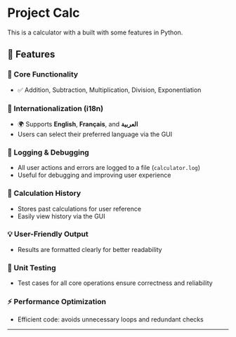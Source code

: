 # Project Calc

This is a calculator with a built with some features in Python.

## 🚀 Features

### 🧠 Core Functionality
- ✅ Addition, Subtraction, Multiplication, Division, Exponentiation

### 🧾 Internationalization (i18n)
- 🌍 Supports **English**, **Français**, and **العربية**
- Users can select their preferred language via the GUI

### 🧰 Logging & Debugging
- All user actions and errors are logged to a file (`calculator.log`)
- Useful for debugging and improving user experience

### 📜 Calculation History
- Stores past calculations for user reference
- Easily view history via the GUI

### 💡 User-Friendly Output
- Results are formatted clearly for better readability

### 🧪 Unit Testing
- Test cases for all core operations ensure correctness and reliability

### ⚡ Performance Optimization
- Efficient code: avoids unnecessary loops and redundant checks

---

